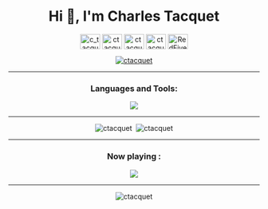 <h1 align="center">
  Hi 👋, I'm Charles Tacquet
</h1>

<p align="center">
<a href="https://twitter.com/c_tacquet" target="blank"><img align="center" src="https://raw.githubusercontent.com/rahuldkjain/github-profile-readme-generator/master/src/images/icons/Social/twitter.svg" alt="c_tacquet" height="30" width="40" /></a>
<a href="https://linkedin.com/in/ctacquet" target="blank"><img align="center" src="https://raw.githubusercontent.com/rahuldkjain/github-profile-readme-generator/master/src/images/icons/Social/linked-in-alt.svg" alt="ctacquet" height="30" width="40" /></a>
<a href="https://fb.com/ctacquet" target="blank"><img align="center" src="https://raw.githubusercontent.com/rahuldkjain/github-profile-readme-generator/master/src/images/icons/Social/facebook.svg" alt="ctacquet" height="30" width="40" /></a>
<a href="https://instagram.com/ctacquet" target="blank"><img align="center" src="https://raw.githubusercontent.com/rahuldkjain/github-profile-readme-generator/master/src/images/icons/Social/instagram.svg" alt="ctacquet" height="30" width="40" /></a>
<a href="https://discord.gg/RedFive#6621" target="blank"><img align="center" src="https://raw.githubusercontent.com/rahuldkjain/github-profile-readme-generator/master/src/images/icons/Social/discord.svg" alt="RedFive#6621" height="30" width="40" /></a>
</p>

<p align="center"> <a href="https://github.com/ryo-ma/github-profile-trophy"><img src="https://github-profile-trophy.vercel.app/?username=ctacquet&theme=onestar&row=1" alt="ctacquet" /></a> </p>

------

<h3 align="center" background-color="white">Languages and Tools:</h3>
<p align="center">
  <a href="https://skillicons.dev">
    <img src="https://skillicons.dev/icons?i=androidstudio,c,cpp,css,docker,figma,firebase,flutter,git,github,heroku,html,idea,ai,java,js,md,mongodb,mysql,netlify,nextjs,nodejs,ps,py,react,spring,stackoverflow,svelte,tailwind,ts,unity,vscode&theme=dark" />
  </a>
</p>

------

<div align="center">
  <img src="https://github-readme-stats.vercel.app/api/top-langs?username=ctacquet&show_icons=true&locale=en&layout=compact&theme=dark" alt="ctacquet" />
  &nbsp;<img src="https://github-readme-stats.vercel.app/api?username=ctacquet&show_icons=true&locale=en&theme=dark" alt="ctacquet" />
</div>

------

<div align="center">
  <h3>Now playing :</h1>
  <a href="https://spotify-github-profile.vercel.app/api/view?uid=redfive59&redirect=true">
    <img src="https://spotify-github-profile.vercel.app/api/view?uid=redfive59&cover_image=true&theme=novatorem&bar_color=53b14f&bar_color_cover=true">
  </a>
</div>

-----

<p align="center"> 
  <img src="https://komarev.com/ghpvc/?username=ctacquet&label=Profile%20views&color=0e75b6&style=flat" alt="ctacquet" /> 
</p>

